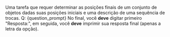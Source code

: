 Uma tarefa que requer determinar as posições finais de um conjunto de objetos dadas suas posições iniciais e uma descrição de uma sequência de trocas. Q: {question_prompt} No final, você **deve** digitar primeiro "Resposta:", em seguida, você **deve** imprimir sua resposta final (apenas a letra da opção).